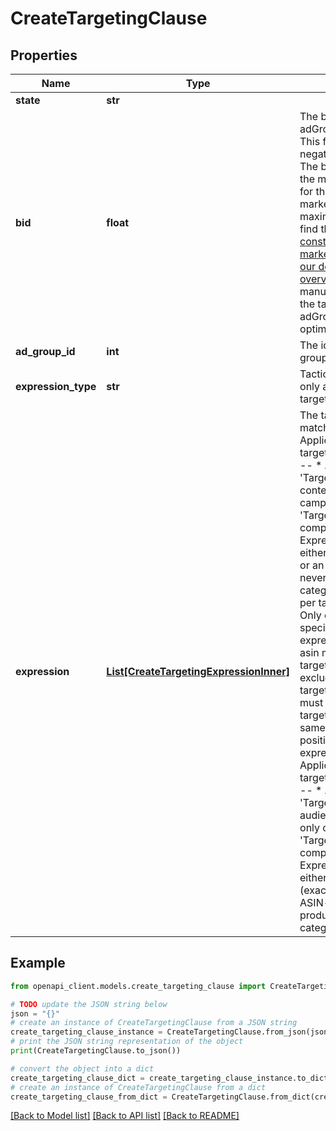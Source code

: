 # CreateTargetingClause


## Properties

Name | Type | Description | Notes
------------ | ------------- | ------------- | -------------
**state** | **str** |  | [optional] 
**bid** | **float** | The bid will override the adGroup bid if specified. This field is not used for negative targeting clauses. The bid must be less than the maximum allowable bid for the campaign&#39;s marketplace; for a list of maximum allowable bids, find the [\&quot;Bid constraints by marketplace\&quot; table in our documentation overview](https://advertising.amazon.com/API/docs/en-us/concepts/limits#bid-constraints-by-marketplace). You cannot manually set a bid when the targeting clause&#39;s adGroup has an enabled optimization rule. | [optional] 
**ad_group_id** | **int** | The identifier of the ad group. | 
**expression_type** | **str** | Tactic T00020 ad groups only allow manual targeting. | 
**expression** | [**List[CreateTargetingExpressionInner]**](CreateTargetingExpressionInner.md) | The targeting expression to match against.  ------- Applicable to contextual targeting (T00020) ------- * A &#39;TargetingExpression&#39; in a contextual targeting campaign can only contain &#39;TargetingPredicate&#39; components. * Expressions must specify either a category predicate or an ASIN predicate, but never both. * Only one category may be specified per targeting expression. * Only one brand may be specified per targeting expression. * Only one asin may be specified per targeting expression. * To exclude a brand from a targeting expression you must create a negative targeting expression in the same ad group as the positive targeting expression.  ------- Applicable to audience targeting (T00030) ------- * A &#39;TargetingExpression&#39; in an audience campaign can only contain &#39;TargetingPredicateNested&#39; components. * Expressions must specify either auto ASIN-grain (exact products), manual ASIN-grain (similar products), or manual category-grain targeting. | 

## Example

```python
from openapi_client.models.create_targeting_clause import CreateTargetingClause

# TODO update the JSON string below
json = "{}"
# create an instance of CreateTargetingClause from a JSON string
create_targeting_clause_instance = CreateTargetingClause.from_json(json)
# print the JSON string representation of the object
print(CreateTargetingClause.to_json())

# convert the object into a dict
create_targeting_clause_dict = create_targeting_clause_instance.to_dict()
# create an instance of CreateTargetingClause from a dict
create_targeting_clause_from_dict = CreateTargetingClause.from_dict(create_targeting_clause_dict)
```
[[Back to Model list]](../README.md#documentation-for-models) [[Back to API list]](../README.md#documentation-for-api-endpoints) [[Back to README]](../README.md)


